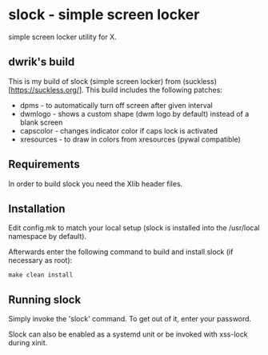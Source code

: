 # slock - simple screen locker

simple screen locker utility for X.

## dwrik's build

This is my build of slock (simple screen locker) from (suckless)[https://suckless.org/]. This build includes the following patches:

- dpms - to automatically turn off screen after given interval
- dwmlogo - shows a custom shape (dwm logo by default) instead of a blank screen
- capscolor - changes indicator color if caps lock is activated
- xresources - to draw in colors from xresources (pywal compatible)

## Requirements

In order to build slock you need the Xlib header files.

## Installation

Edit config.mk to match your local setup (slock is installed into
the /usr/local namespace by default).

Afterwards enter the following command to build and install slock
(if necessary as root):
```
make clean install
```

## Running slock

Simply invoke the 'slock' command. To get out of it, enter your password.

Slock can also be enabled as a systemd unit or be invoked with xss-lock during xinit.
